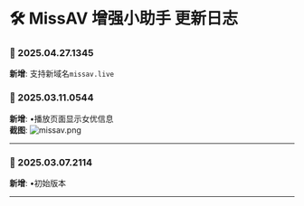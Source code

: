# **🛠️ MissAV 增强小助手 更新日志**

### **📅 2025.04.27.1345**

**新增**: 支持新域名`missav.live` <br>

### **📅 2025.03.11.0544**

**新增**: •播放页面显示女优信息 <br>
**截图**: ![missav.png](https://s2.loli.net/2025/03/11/i4R6aDeNUSwuABK.png)

---

### **📅 2025.03.07.2114**

**新增**: •初始版本

---
